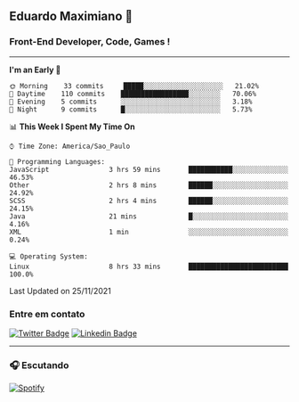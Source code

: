 ## Eduardo Maximiano 👋

### Front-End Developer, Code, Games !

---

<!--START_SECTION:waka-->
**I'm an Early 🐤** 

```text
🌞 Morning    33 commits     █████░░░░░░░░░░░░░░░░░░░░   21.02% 
🌆 Daytime    110 commits    █████████████████░░░░░░░░   70.06% 
🌃 Evening    5 commits      ░░░░░░░░░░░░░░░░░░░░░░░░░   3.18% 
🌙 Night      9 commits      █░░░░░░░░░░░░░░░░░░░░░░░░   5.73%

```


📊 **This Week I Spent My Time On** 

```text
⌚︎ Time Zone: America/Sao_Paulo

💬 Programming Languages: 
JavaScript               3 hrs 59 mins       ███████████░░░░░░░░░░░░░░   46.53% 
Other                    2 hrs 8 mins        ██████░░░░░░░░░░░░░░░░░░░   24.92% 
SCSS                     2 hrs 4 mins        ██████░░░░░░░░░░░░░░░░░░░   24.15% 
Java                     21 mins             █░░░░░░░░░░░░░░░░░░░░░░░░   4.16% 
XML                      1 min               ░░░░░░░░░░░░░░░░░░░░░░░░░   0.24%

💻 Operating System: 
Linux                    8 hrs 33 mins       █████████████████████████   100.0%

```


 Last Updated on 25/11/2021
<!--END_SECTION:waka-->

### Entre em contato

[![Twitter Badge](https://img.shields.io/badge/-@edmaxi-1ca0f1?style=flat-square&labelColor=1ca0f1&logo=twitter&logoColor=white&link=https://twitter.com/edmaxi)](https://twitter.com/edmaxi)
[![Linkedin Badge](https://img.shields.io/badge/-Eduardo_Maximiano-0077B5?style=flat-square&logo=Linkedin&logoColor=white&link=https://www.linkedin.com/in/maximiano-eduardo)](https://www.linkedin.com/in/maximiano-eduardo)

---

### 🎧 Escutando
[![Spotify](https://novatorem-sandy.vercel.app/api/spotify)](https://open.spotify.com/user/comgigo)
